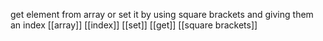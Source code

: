 get element from array or set it by using square brackets and giving them an index
[[array]] [[index]] [[set]] [[get]] [[square brackets]]